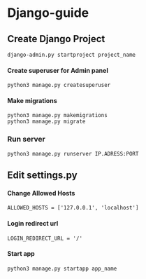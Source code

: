 # Django-guide

## Create Django Project
```django-admin.py startproject project_name```
#### Create superuser for Admin panel
```python3 manage.py createsuperuser```
#### Make migrations
```
python3 manage.py makemigrations
python3 manage.py migrate
```
### Run server
```python3 manage.py runserver IP.ADRESS:PORT```

## Edit settings.py
#### Change Allowed Hosts
```ALLOWED_HOSTS = ['127.0.0.1', 'localhost']```

#### Login redirect url
```LOGIN_REDIRECT_URL = '/'```

#### Start app
```python3 manage.py startapp app_name```

